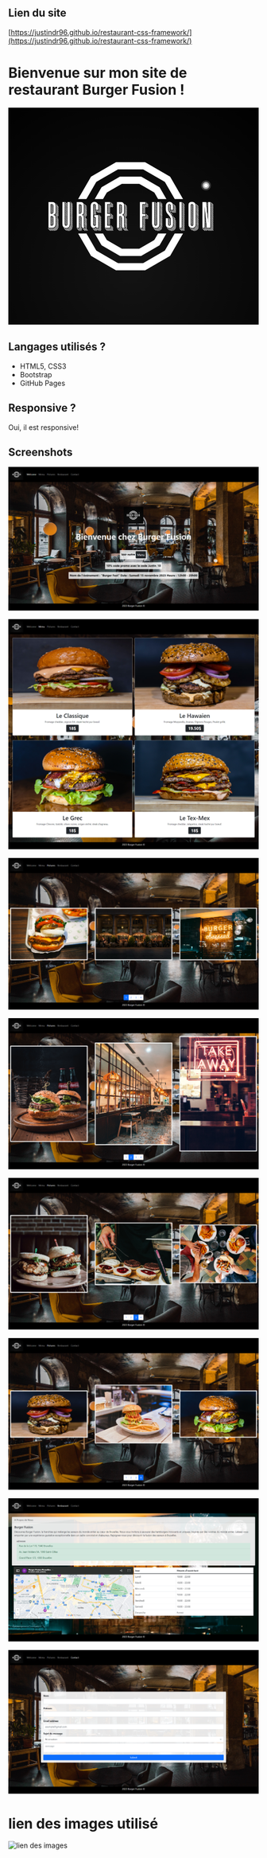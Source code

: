 ## Lien du site

[https://justindr96.github.io/restaurant-css-framework/](https://justindr96.github.io/restaurant-css-framework/)

# Bienvenue sur mon site de restaurant Burger Fusion !

![BurgerFusion](/images/logo_resto.png)

## Langages utilisés ?

- HTML5, CSS3
- Bootstrap
- GitHub Pages

## Responsive ?

Oui, il est responsive!

## Screenshots

![screenshot1](/Readme/Welcome.png)

![screenshot2](/Readme/Menu.png)

![screenshot3](/Readme/pictures.png)

![screenshot4](/Readme/pictures2.png)

![screenshot5](/Readme/pictures3.png)

![screenshot6](/Readme/Pictures4.png)

![screenshot6](/Readme/Restaurant.png)

![screenshot6](/Readme/Contact.png)

# lien des images utilisé 

![lien des images](https://unsplash.com/fr)

